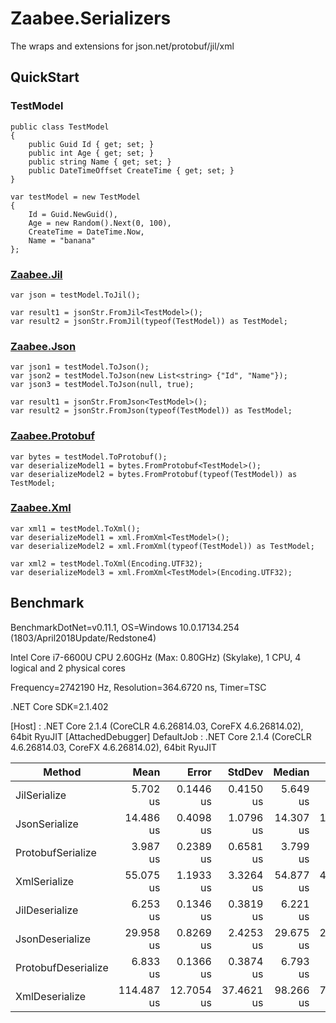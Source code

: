 # Zaabee.Serializers

The wraps and extensions for json.net/protobuf/jil/xml

## QuickStart

### TestModel

```CSharp
public class TestModel
{
    public Guid Id { get; set; }
    public int Age { get; set; }
    public string Name { get; set; }
    public DateTimeOffset CreateTime { get; set; }
}
```

```CSharp
var testModel = new TestModel
{
    Id = Guid.NewGuid(),
    Age = new Random().Next(0, 100),
    CreateTime = DateTime.Now,
    Name = "banana"
};
```

### [Zaabee.Jil](https://github.com/Mutuduxf/Zaabee.Serializers/tree/master/Zaabee.Jil)

```CSharp
var json = testModel.ToJil();

var result1 = jsonStr.FromJil<TestModel>();
var result2 = jsonStr.FromJil(typeof(TestModel)) as TestModel;
```

### [Zaabee.Json](https://github.com/Mutuduxf/Zaabee.Serializers/tree/master/Zaabee.Json)

```CSharp
var json1 = testModel.ToJson();
var json2 = testModel.ToJson(new List<string> {"Id", "Name"});
var json3 = testModel.ToJson(null, true);

var result1 = jsonStr.FromJson<TestModel>();
var result2 = jsonStr.FromJson(typeof(TestModel)) as TestModel;
```

### [Zaabee.Protobuf](https://github.com/Mutuduxf/Zaabee.Serializers/tree/master/Zaabee.Protobuf)

```CSharp
var bytes = testModel.ToProtobuf();
var deserializeModel1 = bytes.FromProtobuf<TestModel>();
var deserializeModel2 = bytes.FromProtobuf(typeof(TestModel)) as TestModel;
```

### [Zaabee.Xml](https://github.com/Mutuduxf/Zaabee.Serializers/tree/master/Zaabee.Xml)

```CSharp
var xml1 = testModel.ToXml();
var deserializeModel1 = xml.FromXml<TestModel>();
var deserializeModel2 = xml.FromXml(typeof(TestModel)) as TestModel;

var xml2 = testModel.ToXml(Encoding.UTF32);
var deserializeModel3 = xml.FromXml<TestModel>(Encoding.UTF32);
```

## Benchmark

BenchmarkDotNet=v0.11.1, OS=Windows 10.0.17134.254 (1803/April2018Update/Redstone4)

Intel Core i7-6600U CPU 2.60GHz (Max: 0.80GHz) (Skylake), 1 CPU, 4 logical and 2 physical cores

Frequency=2742190 Hz, Resolution=364.6720 ns, Timer=TSC

.NET Core SDK=2.1.402

  [Host]     : .NET Core 2.1.4 (CoreCLR 4.6.26814.03, CoreFX 4.6.26814.02), 64bit RyuJIT  [AttachedDebugger]
  DefaultJob : .NET Core 2.1.4 (CoreCLR 4.6.26814.03, CoreFX 4.6.26814.02), 64bit RyuJIT

|              Method |       Mean |      Error |     StdDev |    Median |       Min |        Max |
|-------------------- |-----------:|-----------:|-----------:|----------:|----------:|-----------:|
|        JilSerialize |   5.702 us |  0.1446 us |  0.4150 us |  5.649 us |  4.989 us |   6.828 us |
|       JsonSerialize |  14.486 us |  0.4098 us |  1.0796 us | 14.307 us | 12.971 us |  18.401 us |
|   ProtobufSerialize |   3.987 us |  0.2389 us |  0.6581 us |  3.799 us |  3.152 us |   6.017 us |
|        XmlSerialize |  55.075 us |  1.1933 us |  3.3264 us | 54.877 us | 48.931 us |  65.259 us |
|      JilDeserialize |   6.253 us |  0.1346 us |  0.3819 us |  6.221 us |  5.524 us |   7.136 us |
|     JsonDeserialize |  29.958 us |  0.8269 us |  2.4253 us | 29.675 us | 26.099 us |  36.429 us |
| ProtobufDeserialize |   6.833 us |  0.1366 us |  0.3874 us |  6.793 us |  6.137 us |   7.734 us |
|      XmlDeserialize | 114.487 us | 12.7054 us | 37.4621 us | 98.266 us | 77.358 us | 197.804 us |